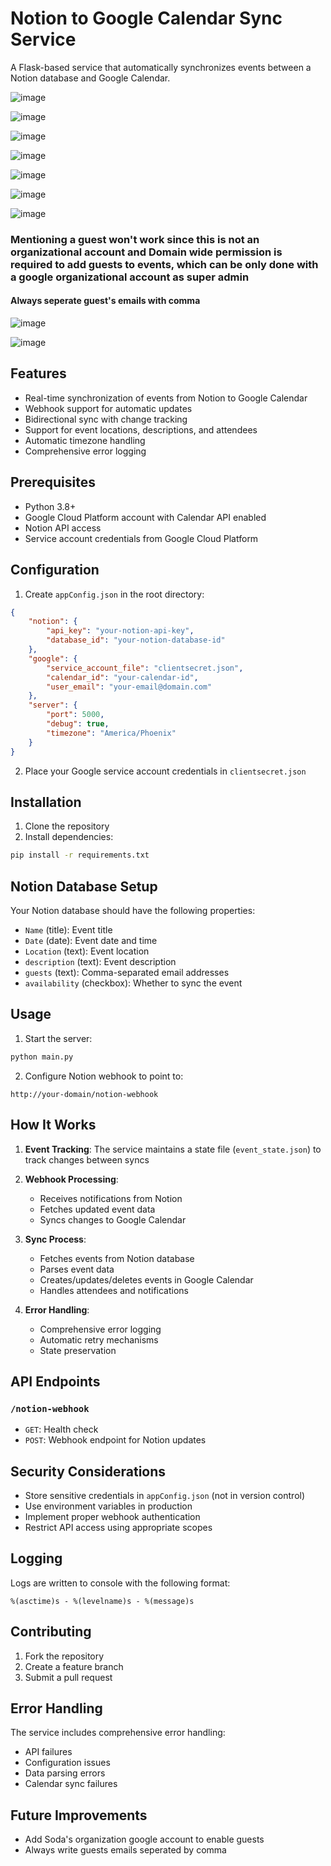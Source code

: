 # Notion to Google Calendar Sync Service

A Flask-based service that automatically synchronizes events between a Notion database and Google Calendar.

![image](https://github.com/user-attachments/assets/eca21b10-f1a8-49aa-ad1e-cbc5e0555cd5)

![image](https://github.com/user-attachments/assets/8187e0a7-1bd3-4905-9f09-d2865d8dd42d)

![image](https://github.com/user-attachments/assets/47fb0d11-81c1-42cf-b4d8-48df8ad2caeb)

![image](https://github.com/user-attachments/assets/15b96b1d-6f92-4555-9b40-ce5d9f6fabc5)

![image](https://github.com/user-attachments/assets/cc6119e9-4644-4da5-a68a-3262e0d96a47)

![image](https://github.com/user-attachments/assets/03c41cdf-8a45-4973-89ec-c31f0a22debe)

![image](https://github.com/user-attachments/assets/0e0b9a6b-8639-4b9a-857e-0fc3f6a99df6)

### Mentioning a guest won't work since this is not an organizational account and Domain wide permission is required to add guests to events, which can be only done with a google organizational account as super admin

#### Always seperate guest's emails with comma
![image](https://github.com/user-attachments/assets/b7915db8-4137-4fce-8fd3-277985238788)

![image](https://github.com/user-attachments/assets/bd200bf3-dba2-4757-9e38-438a0aa723ef)


## Features

- Real-time synchronization of events from Notion to Google Calendar
- Webhook support for automatic updates
- Bidirectional sync with change tracking
- Support for event locations, descriptions, and attendees
- Automatic timezone handling
- Comprehensive error logging

## Prerequisites

- Python 3.8+
- Google Cloud Platform account with Calendar API enabled
- Notion API access
- Service account credentials from Google Cloud Platform

## Configuration

1. Create `appConfig.json` in the root directory:
```json
{
    "notion": {
        "api_key": "your-notion-api-key",
        "database_id": "your-notion-database-id"
    },
    "google": {
        "service_account_file": "clientsecret.json",
        "calendar_id": "your-calendar-id",
        "user_email": "your-email@domain.com"
    },
    "server": {
        "port": 5000,
        "debug": true,
        "timezone": "America/Phoenix"
    }
}
```

2. Place your Google service account credentials in `clientsecret.json`

## Installation

1. Clone the repository
2. Install dependencies:
```bash
pip install -r requirements.txt
```

## Notion Database Setup

Your Notion database should have the following properties:
- `Name` (title): Event title
- `Date` (date): Event date and time
- `Location` (text): Event location
- `description` (text): Event description
- `guests` (text): Comma-separated email addresses
- `availability` (checkbox): Whether to sync the event

## Usage

1. Start the server:
```bash
python main.py
```

2. Configure Notion webhook to point to:
```
http://your-domain/notion-webhook
```

## How It Works

1. **Event Tracking**: The service maintains a state file (`event_state.json`) to track changes between syncs

2. **Webhook Processing**:
   - Receives notifications from Notion
   - Fetches updated event data
   - Syncs changes to Google Calendar

3. **Sync Process**:
   - Fetches events from Notion database
   - Parses event data
   - Creates/updates/deletes events in Google Calendar
   - Handles attendees and notifications

4. **Error Handling**:
   - Comprehensive error logging
   - Automatic retry mechanisms
   - State preservation

## API Endpoints

### `/notion-webhook`
- `GET`: Health check
- `POST`: Webhook endpoint for Notion updates

## Security Considerations

- Store sensitive credentials in `appConfig.json` (not in version control)
- Use environment variables in production
- Implement proper webhook authentication
- Restrict API access using appropriate scopes

## Logging

Logs are written to console with the following format:
```
%(asctime)s - %(levelname)s - %(message)s
```

## Contributing

1. Fork the repository
2. Create a feature branch
3. Submit a pull request

## Error Handling

The service includes comprehensive error handling:
- API failures
- Configuration issues
- Data parsing errors
- Calendar sync failures

## Future Improvements

- Add Soda's organization google account to enable guests
- Always write guests emails seperated by comma
